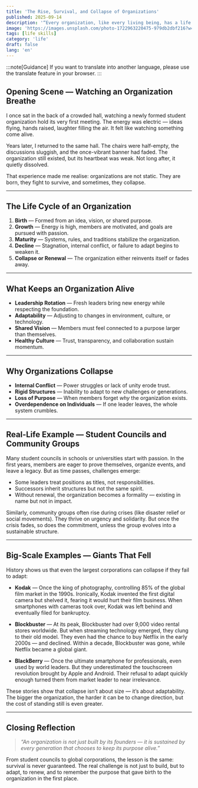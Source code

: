```yaml
---
title: 'The Rise, Survival, and Collapse of Organizations'
published: 2025-09-14
description: '“Every organization, like every living being, has a life cycle — from birth to growth, from survival to decline.”'
image: 'https://images.unsplash.com/photo-1722963220475-979db2dbf216?w=600&auto=format&fit=crop&q=60&ixlib=rb-4.1.0&ixid=M3wxMjA3fDB8MHxzZWFyY2h8Mnx8b3JnYW5pemF0aW9ufGVufDB8fDB8fHww'
tags: [life skills]
category: 'life'
draft: false 
lang: 'en'
---
```


:::note[Guidance]
If you want to translate into another language, please use the translate feature in your browser.
:::

## **Opening Scene — Watching an Organization Breathe**

I once sat in the back of a crowded hall, watching a newly formed student organization hold its very first meeting. The energy was electric — ideas flying, hands raised, laughter filling the air. It felt like watching something come alive.  

Years later, I returned to the same hall. The chairs were half-empty, the discussions sluggish, and the once-vibrant banner had faded. The organization still existed, but its heartbeat was weak. Not long after, it quietly dissolved.  

That experience made me realise: organizations are not static. They are born, they fight to survive, and sometimes, they collapse.

---

## **The Life Cycle of an Organization**

1. **Birth** — Formed from an idea, vision, or shared purpose.  
2. **Growth** — Energy is high, members are motivated, and goals are pursued with passion.  
3. **Maturity** — Systems, rules, and traditions stabilize the organization.  
4. **Decline** — Stagnation, internal conflict, or failure to adapt begins to weaken it.  
5. **Collapse or Renewal** — The organization either reinvents itself or fades away.  

---

## **What Keeps an Organization Alive**

- **Leadership Rotation** — Fresh leaders bring new energy while respecting the foundation.  
- **Adaptability** — Adjusting to changes in environment, culture, or technology.  
- **Shared Vision** — Members must feel connected to a purpose larger than themselves.  
- **Healthy Culture** — Trust, transparency, and collaboration sustain momentum.  

---

## **Why Organizations Collapse**

- **Internal Conflict** — Power struggles or lack of unity erode trust.  
- **Rigid Structures** — Inability to adapt to new challenges or generations.  
- **Loss of Purpose** — When members forget *why* the organization exists.  
- **Overdependence on Individuals** — If one leader leaves, the whole system crumbles.  

---

## **Real-Life Example — Student Councils and Community Groups**

Many student councils in schools or universities start with passion. In the first years, members are eager to prove themselves, organize events, and leave a legacy. But as time passes, challenges emerge:  
- Some leaders treat positions as titles, not responsibilities.  
- Successors inherit structures but not the same spirit.  
- Without renewal, the organization becomes a formality — existing in name but not in impact.  

Similarly, community groups often rise during crises (like disaster relief or social movements). They thrive on urgency and solidarity. But once the crisis fades, so does the commitment, unless the group evolves into a sustainable structure.

---

## **Big-Scale Examples — Giants That Fell**

History shows us that even the largest corporations can collapse if they fail to adapt:  

- **Kodak** — Once the king of photography, controlling 85% of the global film market in the 1990s. Ironically, Kodak invented the first digital camera but shelved it, fearing it would hurt their film business. When smartphones with cameras took over, Kodak was left behind and eventually filed for bankruptcy.  

- **Blockbuster** — At its peak, Blockbuster had over 9,000 video rental stores worldwide. But when streaming technology emerged, they clung to their old model. They even had the chance to buy Netflix in the early 2000s — and declined. Within a decade, Blockbuster was gone, while Netflix became a global giant.  

- **BlackBerry** — Once the ultimate smartphone for professionals, even used by world leaders. But they underestimated the touchscreen revolution brought by Apple and Android. Their refusal to adapt quickly enough turned them from market leader to near irrelevance.  

These stories show that collapse isn’t about size — it’s about adaptability. The bigger the organization, the harder it can be to change direction, but the cost of standing still is even greater.

---

## **Closing Reflection**

> *“An organization is not just built by its founders — it is sustained by every generation that chooses to keep its purpose alive.”*

From student councils to global corporations, the lesson is the same: survival is never guaranteed. The real challenge is not just to build, but to adapt, to renew, and to remember the purpose that gave birth to the organization in the first place.  
